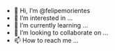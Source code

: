 - 👋 Hi, I’m @felipemorientes
- 👀 I’m interested in ...
- 🌱 I’m currently learning ...
- 💞️ I’m looking to collaborate on ...
- 📫 How to reach me ...

<!---
felipemorientes/felipemorientes is a ✨ special ✨ repository because its `README.md` (this file) appears on your GitHub profile.
You can click the Preview link to take a look at your changes.
--->
